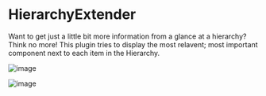 # HierarchyExtender

Want to get just a little bit more information from a glance at a hierarchy?
Think no more! This plugin tries to display the most relavent; most important component next to each item in the Hierarchy.

![image](https://user-images.githubusercontent.com/9137655/172061891-56958df0-7003-48db-bfd8-770734831e6d.png)

![image](https://user-images.githubusercontent.com/9137655/172062087-e9d5afaa-70bb-4b4e-9bde-e0e5e95ec5af.png)

